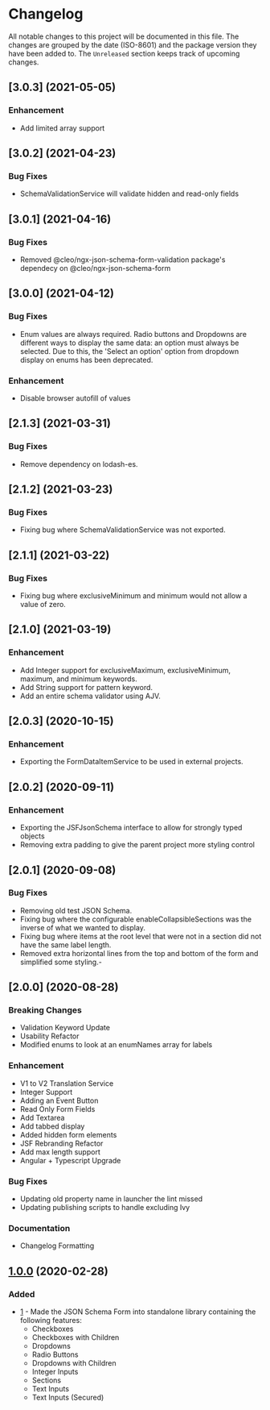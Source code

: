 # Changelog
All notable changes to this project will be documented in this file. The changes are grouped by the date (ISO-8601) and the package version they have been added to. The `Unreleased` section keeps track of upcoming changes.

## [3.0.3] (2021-05-05)
### Enhancement
- Add limited array support


## [3.0.2] (2021-04-23)
### Bug Fixes
- SchemaValidationService will validate hidden and read-only fields

## [3.0.1] (2021-04-16)
### Bug Fixes
- Removed @cleo/ngx-json-schema-form-validation package's dependecy on @cleo/ngx-json-schema-form

## [3.0.0] (2021-04-12)
### Bug Fixes
- Enum values are always required. Radio buttons and Dropdowns are different ways to display the same data: an option must always be selected. Due to this, the 'Select an option' option from dropdown display on enums has been deprecated.
### Enhancement
- Disable browser autofill of values

## [2.1.3] (2021-03-31)
### Bug Fixes
- Remove dependency on lodash-es.

## [2.1.2] (2021-03-23)
### Bug Fixes
- Fixing bug where SchemaValidationService was not exported.

## [2.1.1] (2021-03-22)
### Bug Fixes
- Fixing bug where exclusiveMinimum and minimum would not allow a value of zero. 

## [2.1.0] (2021-03-19)
### Enhancement
- Add Integer support for exclusiveMaximum, exclusiveMinimum, maximum, and minimum keywords.
- Add String support for pattern keyword.
- Add an entire schema validator using AJV.

## [2.0.3] (2020-10-15)
### Enhancement
- Exporting the FormDataItemService to be used in external projects.

## [2.0.2] (2020-09-11)
### Enhancement
- Exporting the JSFJsonSchema interface to allow for strongly typed objects
- Removing extra padding to give the parent project more styling control 

## [2.0.1] (2020-09-08)
### Bug Fixes
- Removing old test JSON Schema.
- Fixing bug where the configurable enableCollapsibleSections was the inverse of what we wanted to display.
- Fixing bug where items at the root level that were not in a section did not have the same label length.
- Removed extra horizontal lines from the top and bottom of the form and simplified some styling.- 

## [2.0.0] (2020-08-28)
### Breaking Changes
- Validation Keyword Update
- Usability Refactor
- Modified enums to look at an enumNames array for labels

### Enhancement
- V1 to V2 Translation Service
- Integer Support
- Adding an Event Button
- Read Only Form Fields
- Add Textarea
- Add tabbed display
- Added hidden form elements
- JSF Rebranding Refactor
- Add max length support
- Angular + Typescript Upgrade

### Bug Fixes
- Updating old property name in launcher the lint missed
- Updating publishing scripts to handle excluding Ivy

### Documentation
- Changelog Formatting

## [1.0.0] (2020-02-28)
### Added
- [1](https://github.com/cleo/ngx-json-schema-form/pull/1) - Made the JSON Schema Form into standalone library containing the following features:
	- Checkboxes
	- Checkboxes with Children
	- Dropdowns
	- Radio Buttons
	- Dropdowns with Children
	- Integer Inputs
	- Sections
	- Text Inputs
	- Text Inputs (Secured)

[1.0.0]: https://github.com/cleo/ngx-json-schema-form/releases/tag/1.0.0
